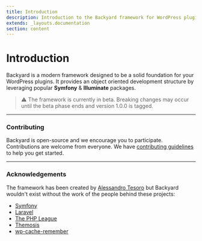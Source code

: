 ```yaml
---
title: Introduction
description: Introduction to the Backyard framework for WordPress plugins.
extends: _layouts.documentation
section: content
---
```


# Introduction

Backyard is a modern framework designed to be a solid foundation for your WordPress plugins. It provides an object oriented development structure by leveraging popular **Symfony** & **Illuminate** packages.

> ⚠️ The framework is currently in beta. Breaking changes may occur until the beta phase ends and version 1.0.0 is tagged.

<hr>

### Contributing

Backyard is open-source and we encourage you to participate. Contributions are welcome from everyone. We have [contributing guidelines](/docs/contributing) to help you get started.

<hr>

### Acknowledgements

The framework has been created by [Alessandro Tesoro](https://alessandrotesoro.me) but Backyard wouldn't exist without the work of the people behind these projects:

* [Symfony]( https://symfony.com/ )
* [Laravel](https://laravel.com/)
* [The PHP League](https://thephpleague.com/)
* [Themosis](https://framework.themosis.com/)
* [wp-cache-remember](https://github.com/stevegrunwell/wp-cache-remember)
